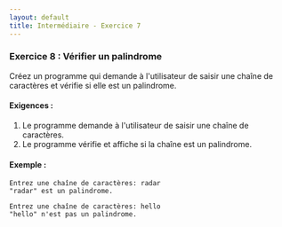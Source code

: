 ```yaml
---
layout: default
title: Intermédiaire - Exercice 7
---
```


### Exercice 8 : Vérifier un palindrome
Créez un programme qui demande à l'utilisateur de saisir une chaîne de caractères et vérifie si elle est un palindrome.

#### Exigences :
1. Le programme demande à l'utilisateur de saisir une chaîne de caractères.
2. Le programme vérifie et affiche si la chaîne est un palindrome.

#### Exemple :
```
Entrez une chaîne de caractères: radar
"radar" est un palindrome.

Entrez une chaîne de caractères: hello
"hello" n'est pas un palindrome.
```
